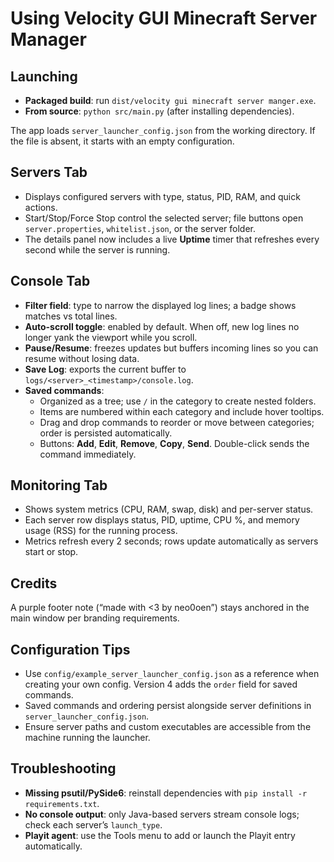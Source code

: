 ﻿# Using Velocity GUI Minecraft Server Manager

## Launching

- **Packaged build**: run `dist/velocity gui minecraft server manger.exe`.
- **From source**: `python src/main.py` (after installing dependencies).

The app loads `server_launcher_config.json` from the working directory. If the file is absent, it starts with an empty configuration.

## Servers Tab

- Displays configured servers with type, status, PID, RAM, and quick actions.
- Start/Stop/Force Stop control the selected server; file buttons open `server.properties`, `whitelist.json`, or the server folder.
- The details panel now includes a live **Uptime** timer that refreshes every second while the server is running.

## Console Tab

- **Filter field**: type to narrow the displayed log lines; a badge shows matches vs total lines.
- **Auto-scroll toggle**: enabled by default. When off, new log lines no longer yank the viewport while you scroll.
- **Pause/Resume**: freezes updates but buffers incoming lines so you can resume without losing data.
- **Save Log**: exports the current buffer to `logs/<server>_<timestamp>/console.log`.
- **Saved commands**:
  - Organized as a tree; use `/` in the category to create nested folders.
  - Items are numbered within each category and include hover tooltips.
  - Drag and drop commands to reorder or move between categories; order is persisted automatically.
  - Buttons: **Add**, **Edit**, **Remove**, **Copy**, **Send**. Double-click sends the command immediately.

## Monitoring Tab

- Shows system metrics (CPU, RAM, swap, disk) and per-server status.
- Each server row displays status, PID, uptime, CPU %, and memory usage (RSS) for the running process.
- Metrics refresh every 2 seconds; rows update automatically as servers start or stop.

## Credits

A purple footer note (“made with <3 by neo0oen”) stays anchored in the main window per branding requirements.

## Configuration Tips

- Use `config/example_server_launcher_config.json` as a reference when creating your own config. Version 4 adds the `order` field for saved commands.
- Saved commands and ordering persist alongside server definitions in `server_launcher_config.json`.
- Ensure server paths and custom executables are accessible from the machine running the launcher.

## Troubleshooting

- **Missing psutil/PySide6**: reinstall dependencies with `pip install -r requirements.txt`.
- **No console output**: only Java-based servers stream console logs; check each server’s `launch_type`.
- **Playit agent**: use the Tools menu to add or launch the Playit entry automatically.
